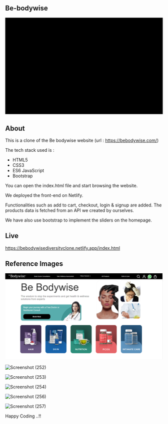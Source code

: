 ## Be-bodywise
![This is an image](bebodywise.gif)

## About

This is a clone of the Be bodywise website (url : https://bebodywise.com/)

The tech stack used is :
* HTML5
* CSS3
* ES6 JavaScript
* Bootstrap

You can open the index.html file and start browsing the website.

We deployed the front-end on Netlify.

Functionalities such as add to cart, checkout, login & signup are added. The products data is fetched from an API we created by ourselves.

We have also use bootstrap to implement the sliders on the homepage.


## Live 

https://bebodywisediversityclone.netlify.app/index.html


## Reference Images

![Alt text](images/homepagescreenshot.png?raw=true "Optional Title")


![Screenshot (252)](https://user-images.githubusercontent.com/97461783/165549907-5bd3ebeb-128a-49da-8358-3ffdbb134f7e.png)


![Screenshot (253)](https://user-images.githubusercontent.com/97461783/165549962-18c3cb72-11f4-4c1d-b471-f42739536e68.png)


![Screenshot (254)](https://user-images.githubusercontent.com/97461783/165551143-2e568d2f-ca3b-41d1-9269-f8a117fcd39b.png)


![Screenshot (256)](https://user-images.githubusercontent.com/97461783/165550231-45d189b7-5615-411a-96ed-dd1e9d06be85.png)


![Screenshot (257)](https://user-images.githubusercontent.com/97461783/165550301-0c13e4fa-b701-4688-88b3-33a9100f27bc.png)




Happy Coding ..!!
